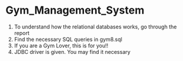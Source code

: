 # Gym_Management_System

1. To understand how the relational databases works, go through the report
2. Find the necessary SQL queries in gym8.sql
3. If you are a Gym Lover, this is for you!!
4. JDBC driver is given. You may find it necessary
